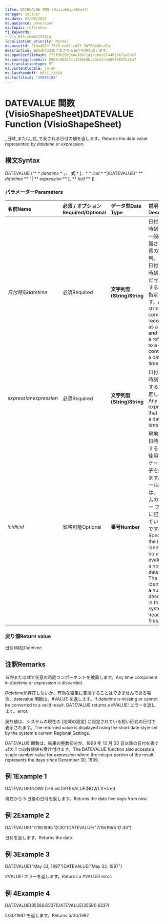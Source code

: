 ```yaml
---
title: DATEVALUE 関数 (VisioShapeSheet)
manager: soliver
ms.date: 03/09/2015
ms.audience: Developer
ms.topic: reference
f1_keywords:
- Vis_DSS.chm82251414
localization_priority: Normal
ms.assetid: 514a4053-7729-ec82-c42f-5b780e48cd2a
description: 日時または式で表される日付の値を返します。
ms.openlocfilehash: 7fcfd625b5e4e3da71a1b160c074401b672e0be7
ms.sourcegitcommit: 9d60cd82b5413446e5bc8ace2cd689f683fb41a7
ms.translationtype: MT
ms.contentlocale: ja-JP
ms.lasthandoff: 06/11/2018
ms.locfileid: "19805183"
---
```

# <a name="datevalue-function-visioshapesheet"></a><span data-ttu-id="ffd18-103">DATEVALUE 関数 (VisioShapeSheet)</span><span class="sxs-lookup"><span data-stu-id="ffd18-103">DATEVALUE Function (VisioShapeSheet)</span></span>

<span data-ttu-id="ffd18-104">_日時_または_式_で表される日付の値を返します。</span><span class="sxs-lookup"><span data-stu-id="ffd18-104">Returns the date value represented by  _datetime_ or  _expression_.</span></span>
  
## <a name="syntax"></a><span data-ttu-id="ffd18-105">構文</span><span class="sxs-lookup"><span data-stu-id="ffd18-105">Syntax</span></span>

<span data-ttu-id="ffd18-106">DATEVALUE ("* * *datetime* * *」。* **式** * [、* * *lcid* * *])</span><span class="sxs-lookup"><span data-stu-id="ffd18-106">DATEVALUE(" ** *datetime* ** "| ** *expression* ** [, ** *lcid* ** ])</span></span> 
  
### <a name="parameters"></a><span data-ttu-id="ffd18-107">パラメーター</span><span class="sxs-lookup"><span data-stu-id="ffd18-107">Parameters</span></span>

|<span data-ttu-id="ffd18-108">**名前**</span><span class="sxs-lookup"><span data-stu-id="ffd18-108">**Name**</span></span>|<span data-ttu-id="ffd18-109">**必須 / オプション**</span><span class="sxs-lookup"><span data-stu-id="ffd18-109">**Required/Optional**</span></span>|<span data-ttu-id="ffd18-110">**データ型**</span><span class="sxs-lookup"><span data-stu-id="ffd18-110">**Data Type**</span></span>|<span data-ttu-id="ffd18-111">**説明**</span><span class="sxs-lookup"><span data-stu-id="ffd18-111">**Description**</span></span>|
|:-----|:-----|:-----|:-----|
| <span data-ttu-id="ffd18-112">_日付時刻_</span><span class="sxs-lookup"><span data-stu-id="ffd18-112">_datetime_</span></span> <br/> |<span data-ttu-id="ffd18-113">必須</span><span class="sxs-lookup"><span data-stu-id="ffd18-113">Required</span></span>  <br/> |<span data-ttu-id="ffd18-114">**文字列型 (String)**</span><span class="sxs-lookup"><span data-stu-id="ffd18-114">**String**</span></span> <br/> |<span data-ttu-id="ffd18-115">日付および時刻として一般的に認識される任意の文字列、または日付および時刻を含んだセルに対する参照を指定します。</span><span class="sxs-lookup"><span data-stu-id="ffd18-115">Any string commonly recognized as a date and time or a reference to a cell containing a date and time.</span></span>  <br/> |
| <span data-ttu-id="ffd18-116">_expression_</span><span class="sxs-lookup"><span data-stu-id="ffd18-116">_expression_</span></span> <br/> |<span data-ttu-id="ffd18-117">必須</span><span class="sxs-lookup"><span data-stu-id="ffd18-117">Required</span></span>  <br/> |<span data-ttu-id="ffd18-118">**文字列型 (String)**</span><span class="sxs-lookup"><span data-stu-id="ffd18-118">**String**</span></span> <br/> |<span data-ttu-id="ffd18-119">日付および時刻を算出する式を指定します。</span><span class="sxs-lookup"><span data-stu-id="ffd18-119">Any expression that yields a date and time.</span></span>  <br/> |
| <span data-ttu-id="ffd18-120">_lcid_</span><span class="sxs-lookup"><span data-stu-id="ffd18-120">_lcid_</span></span> <br/> |<span data-ttu-id="ffd18-121">省略可能</span><span class="sxs-lookup"><span data-stu-id="ffd18-121">Optional</span></span>  <br/> |<span data-ttu-id="ffd18-122">**番号**</span><span class="sxs-lookup"><span data-stu-id="ffd18-122">**Number**</span></span> <br/> |<span data-ttu-id="ffd18-p101">現地以外の日時を計算するときに使用するロケール識別子を指定します。ロケール識別子は、システムのヘッダー ファイルに記述されている数字です。</span><span class="sxs-lookup"><span data-stu-id="ffd18-p101">Specifies the locale identifier to be used in evaluating a non-local datetime. The locale identifier is a number described in the system header files.</span></span>  <br/> |
   
### <a name="return-value"></a><span data-ttu-id="ffd18-125">戻り値</span><span class="sxs-lookup"><span data-stu-id="ffd18-125">Return value</span></span>

<span data-ttu-id="ffd18-126">日付/時刻</span><span class="sxs-lookup"><span data-stu-id="ffd18-126">Datetime</span></span>
  
## <a name="remarks"></a><span data-ttu-id="ffd18-127">注釈</span><span class="sxs-lookup"><span data-stu-id="ffd18-127">Remarks</span></span>

<span data-ttu-id="ffd18-128">*日時*または*式*で任意の時間コンポーネントを破棄します。</span><span class="sxs-lookup"><span data-stu-id="ffd18-128">Any time component in  *datetime*  or  *expression*  is discarded.</span></span> 
  
<span data-ttu-id="ffd18-129">*Datetime*が存在しないか、有効な結果に変換することはできませんである場合、datevalue 関数は、#VALUE を返します。</span><span class="sxs-lookup"><span data-stu-id="ffd18-129">If  *datetime*  is missing or cannot be converted to a valid result, DATEVALUE returns a #VALUE!</span></span> <span data-ttu-id="ffd18-130">エラーを返します。</span><span class="sxs-lookup"><span data-stu-id="ffd18-130">error.</span></span> 
  
<span data-ttu-id="ffd18-131">戻り値は、システムの現在の [地域の設定] に設定されている短い形式の日付で表示されます。</span><span class="sxs-lookup"><span data-stu-id="ffd18-131">The returned value is displayed using the short date style set by the system's current Regional Settings.</span></span> 
  
<span data-ttu-id="ffd18-132">DATEVALUE 関数は、結果の整数部分が、1899 年 12 月 30 日以降の日付を表す*式*の 1 つの数値値も受け付けます。</span><span class="sxs-lookup"><span data-stu-id="ffd18-132">The DATEVALUE function also accepts a single number value for  *expression*  where the integer portion of the result represents the days since December 30, 1899.</span></span> 
  
## <a name="example-1"></a><span data-ttu-id="ffd18-133">例 1</span><span class="sxs-lookup"><span data-stu-id="ffd18-133">Example 1</span></span>

<span data-ttu-id="ffd18-134">DATEVALUE(NOW( ))+5 ed.</span><span class="sxs-lookup"><span data-stu-id="ffd18-134">DATEVALUE(NOW( ))+5 ed.</span></span>
  
<span data-ttu-id="ffd18-135">現在から 5 日後の日付を返します。</span><span class="sxs-lookup"><span data-stu-id="ffd18-135">Returns the date five days from now.</span></span>
  
## <a name="example-2"></a><span data-ttu-id="ffd18-136">例 2</span><span class="sxs-lookup"><span data-stu-id="ffd18-136">Example 2</span></span>

<span data-ttu-id="ffd18-137">DATEVALUE("7/19/1995 12:30")</span><span class="sxs-lookup"><span data-stu-id="ffd18-137">DATEVALUE("7/19/1995 12:30")</span></span>
  
<span data-ttu-id="ffd18-138">日付を返します。</span><span class="sxs-lookup"><span data-stu-id="ffd18-138">Returns the date.</span></span>
  
## <a name="example-3"></a><span data-ttu-id="ffd18-139">例 3</span><span class="sxs-lookup"><span data-stu-id="ffd18-139">Example 3</span></span>

<span data-ttu-id="ffd18-140">DATEVALUE("May 33, 1997")</span><span class="sxs-lookup"><span data-stu-id="ffd18-140">DATEVALUE("May 33, 1997")</span></span>
  
<span data-ttu-id="ffd18-p103">#VALUE! エラーを返します。</span><span class="sxs-lookup"><span data-stu-id="ffd18-p103">Returns a #VALUE! error.</span></span>
  
## <a name="example-4"></a><span data-ttu-id="ffd18-143">例 4</span><span class="sxs-lookup"><span data-stu-id="ffd18-143">Example 4</span></span>

<span data-ttu-id="ffd18-144">DATEVALUE(35580.6337)</span><span class="sxs-lookup"><span data-stu-id="ffd18-144">DATEVALUE(35580.6337)</span></span>
  
<span data-ttu-id="ffd18-145">5/30/1997 を返します。</span><span class="sxs-lookup"><span data-stu-id="ffd18-145">Returns 5/30/1997.</span></span>
  

